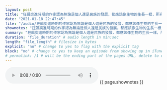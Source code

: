 ```yaml
---
layout: post
title: "狂飆突進時期的作家認為無論是個人還是民族的發展，都應該像生物的生長一樣，所有的等級都是價值相等的，這才是一種理想的自然狀況。" # quotes allow forbidden characters like the colon
date: "2021-01-18 22:47:45"
file: "/audio/狂飆突進時期的作家認為無論是個人還是民族的發展，都應該像生物的生長一樣，所有的等級都是價值相等的，這才是一種理想的自然狀況。.mp3"
shownotes: "狂飆突進時期的作家認為無論是個人還是民族的發展，都應該像生物的生長一樣，所有的等級都是價值相等的，這才是一種理想的自然狀況。"
summary: "狂飆突進時期的作家認為無論是個人還是民族的發展，都應該像生物的生長一樣，所有的等級都是價值相等的，這才是一種理想的自然狀況。"
duration: "file_duration" # audio length in min:sec
length: "file_length" # filesize in bytes
explicit: "no" # change to yes to flag with the explicit tag
block: "no" # change to yes to keep an episode from showing up in iTunes
# permalink: /1 # will be the ending part of the pages URL, delete to default to the title
---
```


<audio controls>
<source src="{{site.url}}{{site.baseurl}}{{ page.file }}" type="audio/x-mp3">
Your browser does not support the audio element.
</audio>
{{ page.shownotes }}
